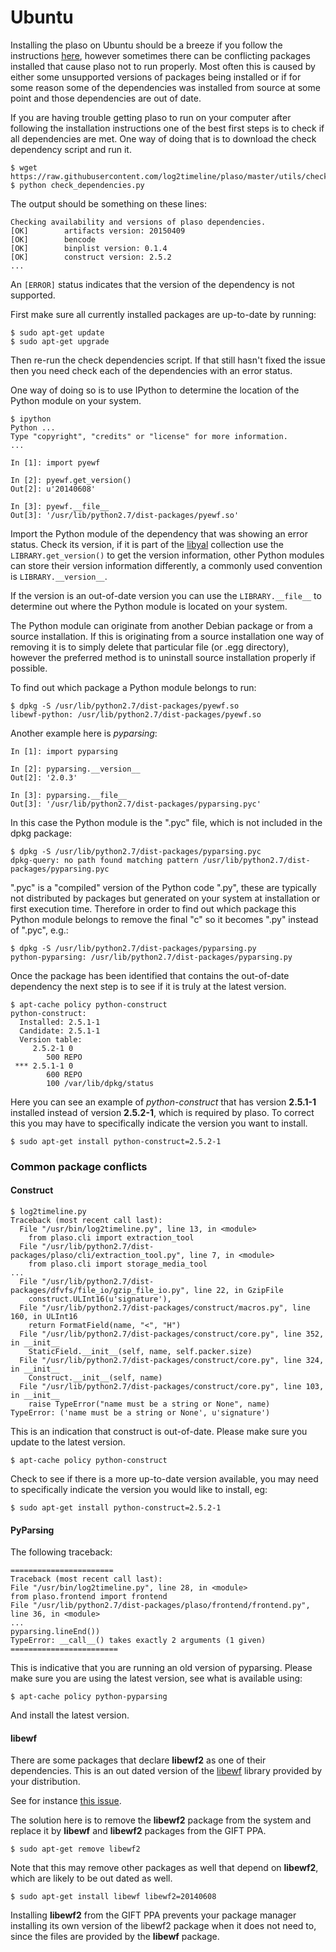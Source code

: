# Ubuntu

Installing the plaso on Ubuntu should be a breeze if you follow the instructions [here](https://github.com/log2timeline/plaso/wiki/Ubuntu-Packaged-Release), however sometimes there can be conflicting packages installed that cause plaso not to run properly. Most often this is caused by either some unsupported versions of packages being installed or if for some reason some of the dependencies was installed from source at some point and those dependencies are out of date.

If you are having trouble getting plaso to run on your computer after following the installation instructions one of the best first steps is to check if all dependencies are met. One way of doing that is to download the check dependency script and run it.

```
$ wget https://raw.githubusercontent.com/log2timeline/plaso/master/utils/check_dependencies.py
$ python check_dependencies.py
```

The output should be something on these lines:

```
Checking availability and versions of plaso dependencies.
[OK]		artifacts version: 20150409
[OK]		bencode
[OK]		binplist version: 0.1.4
[OK]		construct version: 2.5.2
...
```

An `[ERROR]` status indicates that the version of the dependency is not supported.

First make sure all currently installed packages are up-to-date by running:

```
$ sudo apt-get update
$ sudo apt-get upgrade
```

Then re-run the check dependencies script. If that still hasn't fixed the issue then you need check each of the dependencies with an error status.

One way of doing so is to use IPython to determine the location of the Python module on your system.

```
$ ipython
Python ...
Type "copyright", "credits" or "license" for more information.
...

In [1]: import pyewf

In [2]: pyewf.get_version()
Out[2]: u'20140608'

In [3]: pyewf.__file__
Out[3]: '/usr/lib/python2.7/dist-packages/pyewf.so'
```

Import the Python module of the dependency that was showing an error status. Check its version, if it is part of the [libyal](https://github.com/libyal) collection use the ``LIBRARY.get_version()`` to get the version information, other Python modules can store their version information differently, a commonly used convention is ``LIBRARY.__version__``.

If the version is an out-of-date version you can use the ``LIBRARY.__file__`` to determine out where the Python module is located on your system.

The Python module can originate from another Debian package or from a source installation. If this is originating from a source installation one way of removing it is to simply delete that particular file (or .egg directory), however the preferred method is to uninstall source installation properly if possible.

To find out which package a Python module belongs to run:

```
$ dpkg -S /usr/lib/python2.7/dist-packages/pyewf.so
libewf-python: /usr/lib/python2.7/dist-packages/pyewf.so
```

Another example here is *pyparsing*:

```
In [1]: import pyparsing

In [2]: pyparsing.__version__
Out[2]: '2.0.3'

In [3]: pyparsing.__file__
Out[3]: '/usr/lib/python2.7/dist-packages/pyparsing.pyc'

```

In this case the Python module is the ".pyc" file, which is not included in the dpkg package:

```
$ dpkg -S /usr/lib/python2.7/dist-packages/pyparsing.pyc
dpkg-query: no path found matching pattern /usr/lib/python2.7/dist-packages/pyparsing.pyc
```

".pyc" is a "compiled" version of the Python code ".py", these are typically not distributed by packages but generated on your system at installation or first execution time. Therefore in order to find out which package this Python module belongs to remove the final "c" so it becomes ".py" instead of ".pyc", e.g.:

```
$ dpkg -S /usr/lib/python2.7/dist-packages/pyparsing.py
python-pyparsing: /usr/lib/python2.7/dist-packages/pyparsing.py
```

Once the package has been identified that contains the out-of-date dependency the next step is to see if it is truly at the latest version.

```
$ apt-cache policy python-construct
python-construct:
  Installed: 2.5.1-1
  Candidate: 2.5.1-1
  Version table:
     2.5.2-1 0
        500 REPO
 *** 2.5.1-1 0
        600 REPO
        100 /var/lib/dpkg/status
```

Here you can see an example of *python-construct* that has version **2.5.1-1** installed instead of version **2.5.2-1**, which is required by plaso. To correct this you may have to specifically indicate the version you want to install.

```
$ sudo apt-get install python-construct=2.5.2-1
```

### Common package conflicts

#### Construct

```
$ log2timeline.py 
Traceback (most recent call last):
  File "/usr/bin/log2timeline.py", line 13, in <module>
    from plaso.cli import extraction_tool
  File "/usr/lib/python2.7/dist-packages/plaso/cli/extraction_tool.py", line 7, in <module>
    from plaso.cli import storage_media_tool
...
  File "/usr/lib/python2.7/dist-packages/dfvfs/file_io/gzip_file_io.py", line 22, in GzipFile
    construct.ULInt16(u'signature'),
  File "/usr/lib/python2.7/dist-packages/construct/macros.py", line 160, in ULInt16
    return FormatField(name, "<", "H")
  File "/usr/lib/python2.7/dist-packages/construct/core.py", line 352, in __init__
    StaticField.__init__(self, name, self.packer.size)
  File "/usr/lib/python2.7/dist-packages/construct/core.py", line 324, in __init__
    Construct.__init__(self, name)
  File "/usr/lib/python2.7/dist-packages/construct/core.py", line 103, in __init__
    raise TypeError("name must be a string or None", name)
TypeError: ('name must be a string or None', u'signature')
```

This is an indication that construct is out-of-date. Please make sure you update to the latest version.

```
$ apt-cache policy python-construct
```

Check to see if there is a more up-to-date version available, you may need to specifically indicate the version you would like to install, eg:

```
$ sudo apt-get install python-construct=2.5.2-1
```

#### PyParsing

The following traceback:

```
=======================
Traceback (most recent call last):
File "/usr/bin/log2timeline.py", line 28, in <module>
from plaso.frontend import frontend
File "/usr/lib/python2.7/dist-packages/plaso/frontend/frontend.py", line 36, in <module>
...
pyparsing.lineEnd())
TypeError: __call__() takes exactly 2 arguments (1 given)
========================
```

This is indicative that you are running an old version of pyparsing. Please make sure you are using the latest version, see what is available using:

```
$ apt-cache policy python-pyparsing
```

And install the latest version.

#### libewf

There are some packages that declare **libewf2** as one of their dependencies. This is an out dated version of the [libewf](https://github.com/libyal/libewf) library provided by your distribution.

See for instance [this issue](https://github.com/log2timeline/plaso/issues/301).

The solution here is to remove the **libewf2** package from the system and replace it by **libewf** and **libewf2** packages from the GIFT PPA.

```
$ sudo apt-get remove libewf2
```

Note that this may remove other packages as well that depend on **libewf2**, which are likely to be out dated as well.

```
$ sudo apt-get install libewf libewf2=20140608
```

Installing **libewf2** from the GIFT PPA prevents your package manager installing its own version of the libewf2 package when it does not need to, since the files are provided by the **libewf** package.